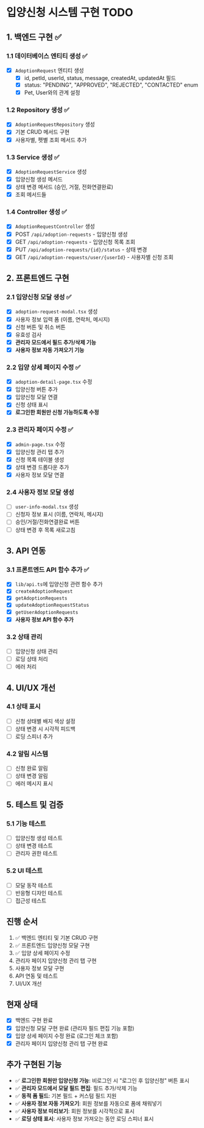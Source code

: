# 입양신청 시스템 구현 TODO

## 1. 백엔드 구현 ✅

### 1.1 데이터베이스 엔티티 생성 ✅
- [x] `AdoptionRequest` 엔티티 생성
  - [x] id, petId, userId, status, message, createdAt, updatedAt 필드
  - [x] status: "PENDING", "APPROVED", "REJECTED", "CONTACTED" enum
  - [x] Pet, User와의 관계 설정

### 1.2 Repository 생성 ✅
- [x] `AdoptionRequestRepository` 생성
- [x] 기본 CRUD 메서드 구현
- [x] 사용자별, 펫별 조회 메서드 추가

### 1.3 Service 생성 ✅
- [x] `AdoptionRequestService` 생성
- [x] 입양신청 생성 메서드
- [x] 상태 변경 메서드 (승인, 거절, 전화연결완료)
- [x] 조회 메서드들

### 1.4 Controller 생성 ✅
- [x] `AdoptionRequestController` 생성
- [x] POST `/api/adoption-requests` - 입양신청 생성
- [x] GET `/api/adoption-requests` - 입양신청 목록 조회
- [x] PUT `/api/adoption-requests/{id}/status` - 상태 변경
- [x] GET `/api/adoption-requests/user/{userId}` - 사용자별 신청 조회

## 2. 프론트엔드 구현

### 2.1 입양신청 모달 생성 ✅
- [x] `adoption-request-modal.tsx` 생성
- [x] 사용자 정보 입력 폼 (이름, 연락처, 메시지)
- [x] 신청 버튼 및 취소 버튼
- [x] 유효성 검사
- [x] **관리자 모드에서 필드 추가/삭제 기능**
- [x] **사용자 정보 자동 가져오기 기능**

### 2.2 입양 상세 페이지 수정 ✅
- [x] `adoption-detail-page.tsx` 수정
- [x] 입양신청 버튼 추가
- [x] 입양신청 모달 연결
- [x] 신청 상태 표시
- [x] **로그인한 회원만 신청 가능하도록 수정**

### 2.3 관리자 페이지 수정 ✅
- [x] `admin-page.tsx` 수정
- [x] 입양신청 관리 탭 추가
- [x] 신청 목록 테이블 생성
- [x] 상태 변경 드롭다운 추가
- [x] 사용자 정보 모달 연결

### 2.4 사용자 정보 모달 생성
- [ ] `user-info-modal.tsx` 생성
- [ ] 신청자 정보 표시 (이름, 연락처, 메시지)
- [ ] 승인/거절/전화연결완료 버튼
- [ ] 상태 변경 후 목록 새로고침

## 3. API 연동

### 3.1 프론트엔드 API 함수 추가 ✅
- [x] `lib/api.ts`에 입양신청 관련 함수 추가
- [x] `createAdoptionRequest`
- [x] `getAdoptionRequests`
- [x] `updateAdoptionRequestStatus`
- [x] `getUserAdoptionRequests`
- [x] **사용자 정보 API 함수 추가**

### 3.2 상태 관리
- [ ] 입양신청 상태 관리
- [ ] 로딩 상태 처리
- [ ] 에러 처리

## 4. UI/UX 개선

### 4.1 상태 표시
- [ ] 신청 상태별 배지 색상 설정
- [ ] 상태 변경 시 시각적 피드백
- [ ] 로딩 스피너 추가

### 4.2 알림 시스템
- [ ] 신청 완료 알림
- [ ] 상태 변경 알림
- [ ] 에러 메시지 표시

## 5. 테스트 및 검증

### 5.1 기능 테스트
- [ ] 입양신청 생성 테스트
- [ ] 상태 변경 테스트
- [ ] 관리자 권한 테스트

### 5.2 UI 테스트
- [ ] 모달 동작 테스트
- [ ] 반응형 디자인 테스트
- [ ] 접근성 테스트

## 진행 순서
1. ✅ 백엔드 엔티티 및 기본 CRUD 구현
2. ✅ 프론트엔드 입양신청 모달 구현
3. ✅ 입양 상세 페이지 수정
4. 관리자 페이지 입양신청 관리 탭 구현
5. 사용자 정보 모달 구현
6. API 연동 및 테스트
7. UI/UX 개선

## 현재 상태
- [x] 백엔드 구현 완료
- [x] 입양신청 모달 구현 완료 (관리자 필드 편집 기능 포함)
- [x] 입양 상세 페이지 수정 완료 (로그인 체크 포함)
- [x] 관리자 페이지 입양신청 관리 탭 구현 완료

## 추가 구현된 기능
- ✅ **로그인한 회원만 입양신청 가능**: 비로그인 시 "로그인 후 입양신청" 버튼 표시
- ✅ **관리자 모드에서 모달 필드 편집**: 필드 추가/삭제 기능
- ✅ **동적 폼 필드**: 기본 필드 + 커스텀 필드 지원
- ✅ **사용자 정보 자동 가져오기**: 회원 정보를 자동으로 폼에 채워넣기
- ✅ **사용자 정보 미리보기**: 회원 정보를 시각적으로 표시
- ✅ **로딩 상태 표시**: 사용자 정보 가져오는 동안 로딩 스피너 표시 